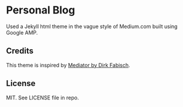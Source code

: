 # Personal Blog

Used a Jekyll html theme in the vague style of Medium.com built using Google AMP.

## Credits

This theme is inspired by
[Mediator by Dirk Fabisch](https://github.com/dirkfabisch/mediator). 

## License

MIT. See LICENSE file in repo.
